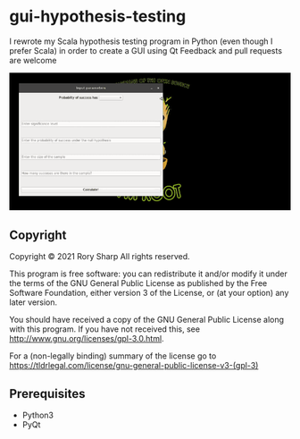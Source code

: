 # gui-hypothesis-testing
I rewrote my Scala hypothesis testing program in Python (even though I prefer Scala) in order to create a GUI using Qt
Feedback and pull requests are welcome

![In action](demo.gif?raw=true "In action")

## Copyright
Copyright © 2021  Rory Sharp All rights reserved.

This program is free software: you can redistribute it and/or modify
it under the terms of the GNU General Public License as published by
the Free Software Foundation, either version 3 of the License, or
(at your option) any later version.

You should have received a copy of the GNU General Public License
along with this program.  If you have not received this, see <http://www.gnu.org/licenses/gpl-3.0.html>.

For a (non-legally binding) summary of the license go to https://tldrlegal.com/license/gnu-general-public-license-v3-(gpl-3)
## Prerequisites
* Python3
* PyQt

